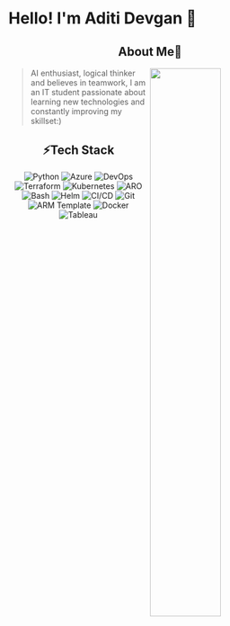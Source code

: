 # Hello! I'm Aditi Devgan 👋 



<h2 align="center">About Me🔭</h2>

<img align="right" src="https://media.giphy.com/media/L1R1tvI9svkIWwpVYr/giphy.gif" width="50%"/>

> AI enthusiast, logical thinker and believes in teamwork, I am an IT student passionate about learning new technologies and constantly improving my skillset:)

<h2 align="center">⚡Tech Stack</h2>
<p align="center">
    <img alt="Python" src="https://img.shields.io/badge/python%20-%2314354C.svg?&style=for-the-badge&logo=python&logoColor=white"/>
    <img alt="Azure" src="https://img.shields.io/badge/azure cloud-%2300f.svg?&style=for-the-badge&logo=azure-cloud&logoColor=white&color=rgb(54,132,255)"/>
    <img alt="DevOps" src="https://img.shields.io/badge/devops%20-%23013243.svg?&style=for-the-badge&logo=devops&logoColor=white" />
    <img alt="Terraform" src="https://img.shields.io/badge/terraform%20-%23150458.svg?&style=for-the-badge&logo=terraform&logoColor=white" />
    <img alt="Kubernetes" src="https://img.shields.io/badge/kubernetes%20-%23FF6F00.svg?&style=for-the-badge&logo=kubernetes&logoColor=white" />
    <img alt="ARO" src="https://img.shields.io/badge/redhatOpenshift%20-%23D00000.svg?&style=for-the-badge&logo=redhatOpenshift&logoColor=white"/>
    <img alt="Bash" src="https://img.shields.io/badge/bash%20-%23EE4C2C.svg?&style=for-the-badge&logo=bash&logoColor=white" />
    <img alt="Helm" src="https://img.shields.io/badge/helm%20-%23EE4C2C.svg?&style=for-the-badge&logo=helm&logoColor=white&color=rgb(10,10,10)" />
    <img alt="CI/CD" src="https://img.shields.io/badge/ci/cd%20-%23F37626.svg?&style=for-the-badge&logo=ci/cd&logoColor=white" />
    <img alt="Git" src="https://img.shields.io/badge/git%20-%23F05033.svg?&style=for-the-badge&logo=git&logoColor=white"/>
    <img alt="ARM Template" src="https://img.shields.io/badge/armtemplates%20-%2314354C.svg?&style=for-the-badge&logo=armtemplates&logoColor=white"/>
    <img alt="Docker" src="https://img.shields.io/badge/docker%20-%2314354C.svg?&style=for-the-badge&logo=docker&logoColor=white"/>
    <img alt="Tableau" src="https://img.shields.io/badge/tableau%20-%2314354C.svg?&style=for-the-badge&logo=tableau&logoColor=white"/>
</p>

<!--
**AditiDevgan3/AditiDevgan3** is a ✨ _special_ ✨ repository because its `README.md` (this file) appears on your GitHub profile.

Here are some ideas to get you started:

- 🔭 I’m currently working on ...
- 🌱 I’m currently learning ...
- 👯 I’m looking to collaborate on ...
- 🤔 I’m looking for help with ...
- 💬 Ask me about ...
- 📫 How to reach me: ...
- 😄 Pronouns: ...
- ⚡ Fun fact: ...
-->
